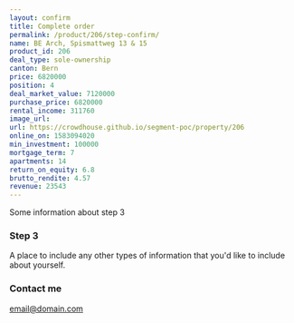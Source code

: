 ```yaml
---
layout: confirm
title: Complete order
permalink: /product/206/step-confirm/
name: BE Arch, Spismattweg 13 & 15
product_id: 206
deal_type: sole-ownership
canton: Bern
price: 6820000
position: 4
deal_market_value: 7120000
purchase_price: 6820000
rental_income: 311760
image_url:
url: https://crowdhouse.github.io/segment-poc/property/206
online_on: 1583094020
min_investment: 100000
mortgage_term: 7
apartments: 14
return_on_equity: 6.8
brutto_rendite: 4.57
revenue: 23543
---
```


Some information about step 3

### Step 3

A place to include any other types of information that you'd like to include about yourself.

### Contact me

[email@domain.com](mailto:email@domain.com)
